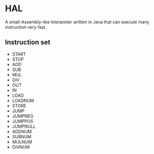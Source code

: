 # HAL
A small-Assembly-like Interpreter written in Java that can execute many instruction very fast. 

## Instruction set

- START
- STOP
- ADD
- SUB
- MUL
- DIV
- OUT 
- IN
- LOAD
- LOADNUM
- STORE
- JUMP
- JUMPNEG
- JUMPPOS
- JUMPNULL
- ADDNUM
- SUBNUM
- MULNUM
- DIVNUM
